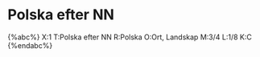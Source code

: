 # Polska efter NN

{%abc%}
X:1
T:Polska efter NN
R:Polska
O:Ort, Landskap
M:3/4
L:1/8
K:C
{%endabc%}
